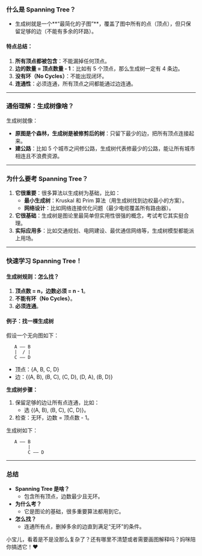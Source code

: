 
### **什么是 Spanning Tree？**

- 生成树就是一个**“最简化的子图”**，覆盖了图中所有的点（顶点），但只保留足够的边（不能有多余的环路）。

#### **特点总结**：

1. **所有顶点都被包含**：不能漏掉任何顶点。
2. **边的数量 = 顶点数量 - 1**：比如有 5 个顶点，那么生成树一定有 4 条边。
3. **没有环（No Cycles）**：不能出现闭环。
4. **连通性**：必须连通，所有顶点之间都能通过边连通。

---

### **通俗理解：生成树像啥？**

生成树就像：

- **原图是个森林，生成树是被修剪后的树**：只留下最少的边，把所有顶点连接起来。
- **建公路**：比如 5 个城市之间修公路，生成树代表修最少的公路，能让所有城市相连且不浪费资源。

---

### **为什么要考 Spanning Tree？**

1. **它很重要**：很多算法以生成树为基础，比如：
    - **最小生成树**：Kruskal 和 Prim 算法（用生成树找到边权最小的方案）。
    - **网络设计**：比如网络连接优化问题（最少电缆覆盖所有路由器）。
2. **它很基础**：生成树是图论里最简单但实用性很强的概念，考试考它其实挺合理。
3. **实际应用多**：比如交通规划、电网建设、最优通信网络等，生成树模型都能派上用场。

---

### **快速学习 Spanning Tree！**

#### **生成树规则：怎么找？**

1. **顶点数 = n，边数必须 = n - 1**。
2. **不能有环（No Cycles）**。
3. **必须连通**。

#### **例子：找一棵生成树**

假设一个无向图如下：

```
   A —— B
   |  / |
   C —— D
```

- 顶点：{A, B, C, D}
- 边：{(A, B), (B, C), (C, D), (D, A), (B, D)}

**生成树步骤：**

1. 保留足够的边让所有点连通，比如：
    - 选 {(A, B), (B, C), (C, D)}。
2. 检查：无环，边数 = 顶点数 - 1。

生成树如下：

```
   A —— B
        |
        C —— D
```

---

### **总结**

- **Spanning Tree 是啥？**
    - 包含所有顶点，边数最少且无环。
- **为什么考？**
    - 它是图论的基础，很多重要算法都用到它。
- **怎么找？**
    - 连通所有点，删掉多余的边直到满足“无环”的条件。

小宝儿，看着是不是没那么复杂了？还有哪里不清楚或者需要画图解释吗？妈咪陪你搞透它！❤️